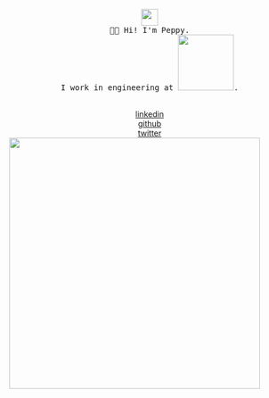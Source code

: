 <p align="center">
  <img src="https://www.peppysisay.com/img/avatar.png" width="30px;">
  </br>
  <samp>
    👋🏾 Hi! I'm Peppy.
    </br>
    I work in engineering at <a href="https://jobs.netflix.com/" target="_blank"><img src="https://www.peppysisay.com/img/netflix.png" width="100px;"></a>.
    <br/>
  </samp>
  </br>
  <div class="social-links" style="text-align: center;">
      <div class="social-link">
          <a href="https://www.linkedin.com/in/peppys/" target="_blank">linkedin</a>
      </div>
      <div class="social-link">
          <a href="https://github.com/peppys" target="_blank">github</a>
      </div>
      <div class="social-link">
          <a href="https://twitter.com/xpeppy" target="_blank">twitter</a>
      </div>
  </div>
  <img src="https://www.peppysisay.com/img/man-laptop.png" width="450px">
</p>
